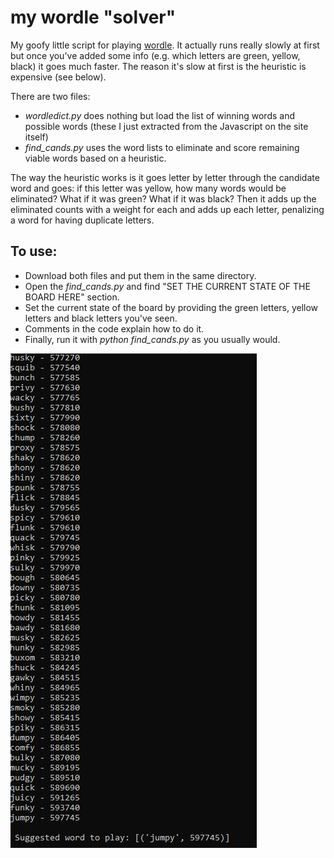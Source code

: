 # my wordle "solver"
My goofy little script for playing [wordle](https://www.powerlanguage.co.uk/wordle/). It actually runs really slowly at first but once you've added some info (e.g. which letters are green, yellow, black) it goes much faster. The reason it's slow at first is the heuristic is expensive (see below).

There are two files:
* *wordledict.py* does nothing but load the list of winning words and possible words (these I just extracted from the Javascript on the site itself)
* *find_cands.py* uses the word lists to eliminate and score remaining viable words based on a heuristic. 

The way the heuristic works is it goes letter by letter through the candidate word and goes: if this letter was yellow, how many words would be eliminated? What if it was green? What if it was black? Then it adds up the eliminated counts with a weight for each and adds up each letter, penalizing a word for having duplicate letters. 

## To use:
* Download both files and put them in the same directory.
* Open the *find_cands.py* and find "SET THE CURRENT STATE OF THE BOARD HERE" section.
* Set the current state of the board by providing the green letters, yellow letters and black letters you've seen. 
* Comments in the code explain how to do it.
* Finally, run it with *python find_cands.py* as you usually would. 

![screenshot of it running](https://github.com/mbasilyan/wordle/blob/main/screenshot.png?raw=true)
